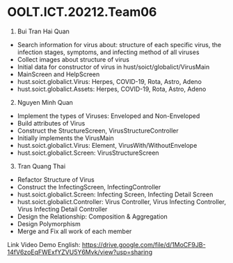 # OOLT.ICT.20212.Team06
1. Bui Tran Hai Quan

-	Search information for virus about: structure of each specific virus, the infection stages, symptoms, and infecting method of all viruses
-	Collect images about structure of virus
-	Initial data for constructor of virus in hust/soict/globalict/VirusMain
-	MainScreen and HelpScreen
-	hust.soict.globalict.Virus: Herpes, COVID-19, Rota, Astro, Adeno
-	hust.soict.globalict.Assets: Herpes, COVID-19, Rota, Astro, Adeno

2. Nguyen Minh Quan

-	Implement the types of Viruses: Enveloped and Non-Enveloped
-	Build attributes of Virus
-	Construct the StructureScreen, VirusStructureController
-	Initially implements the VirusMain
-	hust.soict.globalict.Virus: Element, VirusWith/WithoutEnvelope
-	hust.soict.globalict.Screen: VirusStructureScreen

3. Tran Quang Thai

-   Refactor Structure of Virus
-   Construct the InfectingScreen, InfectingController
-	hust.soict.globalict.Screen: Infecting Screen, Infecting Detail Screen
-	hust.soict.globalict.Controller: Virus Controller, Virus Infecting Controller, Virus Infecting Detail Controller
-	Design the Relationship: Composition & Aggregation
-   Design Polymorphism
-	Merge and Fix all work of each member

Link Video Demo English: https://drive.google.com/file/d/1MoCF9JB-14fV6zoEqFWExfYZVU5Y6Mvk/view?usp=sharing

